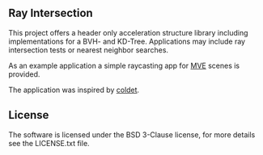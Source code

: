 Ray Intersection
-------------------------------------------------------------------------------
This project offers a header only acceleration structure library including
implementations for a BVH- and KD-Tree. Applications may include ray
intersection tests or nearest neighbor searches.

As an example application a simple raycasting app for
[MVE](https://github.com/simonfuhrmann/mve) scenes is provided.

The application was inspired by
[coldet](http://sourceforge.net/projects/coldet/).

License
-------------------------------------------------------------------------------
The software is licensed under the BSD 3-Clause license,
for more details see the LICENSE.txt file.
